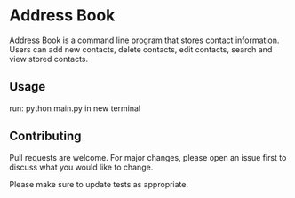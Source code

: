 # Address Book

Address Book is a command line program that stores contact information. Users can add new contacts, delete contacts, edit contacts, search and view stored contacts.

## Usage

run: python main.py in new terminal

## Contributing
Pull requests are welcome. For major changes, please open an issue first to discuss what you would like to change.

Please make sure to update tests as appropriate.

